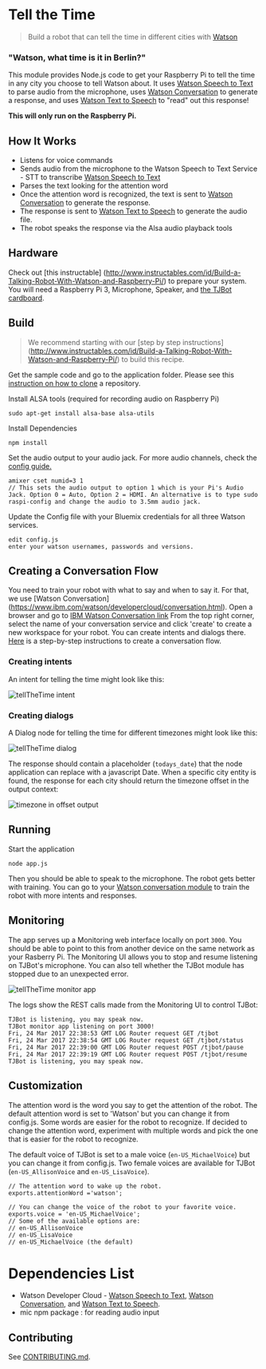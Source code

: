 # Tell the Time

> Build a robot that can tell the time in different cities with [Watson](https://www.ibm.com/watson/developercloud/conversation.html)

### "Watson, what time is it in Berlin?"

This module provides Node.js code to get your Raspberry Pi to tell the time in any city you choose to tell Watson about. It uses [Watson Speech to Text](https://www.ibm.com/watson/developercloud/speech-to-text.html) to parse audio from the microphone, uses [Watson Conversation](https://www.ibm.com/watson/developercloud/conversation.html) to generate a response, and uses [Watson Text to Speech](https://www.ibm.com/watson/developercloud/text-to-speech.html) to "read" out this response!

**This will only run on the Raspberry Pi.**


## How It Works
- Listens for voice commands
- Sends audio from the microphone to the Watson Speech to Text Service - STT to transcribe [Watson Speech to Text](https://www.ibm.com/watson/developercloud/speech-to-text.html)
- Parses the text looking for the attention word
- Once the attention word is recognized, the text is sent to [Watson Conversation](https://www.ibm.com/watson/developercloud/conversation.html) to generate the response.
- The response is sent to [Watson Text to Speech](https://www.ibm.com/watson/developercloud/text-to-speech.html) to generate the audio file.
- The robot speaks the response via the Alsa audio playback tools

## Hardware
Check out [this instructable] (http://www.instructables.com/id/Build-a-Talking-Robot-With-Watson-and-Raspberry-Pi/) to prepare your system. You will need a Raspberry Pi 3, Microphone, Speaker, and [the TJBot cardboard](https://ibmtjbot.github.io/#gettj).

## Build
> We recommend starting with our [step by step instructions] (http://www.instructables.com/id/Build-a-Talking-Robot-With-Watson-and-Raspberry-Pi/) to build this recipe.

Get the sample code and go to the application folder.  Please see this [instruction on how to clone](https://help.github.com/articles/cloning-a-repository/) a repository.


Install ALSA tools (required for recording audio on Raspberry Pi)

    sudo apt-get install alsa-base alsa-utils

Install Dependencies

    npm install

Set the audio output to your audio jack. For more audio channels, check the [config guide. ](https://www.raspberrypi.org/documentation/configuration/audio-config.md)

    amixer cset numid=3 1    
    // This sets the audio output to option 1 which is your Pi's Audio Jack. Option 0 = Auto, Option 2 = HDMI. An alternative is to type sudo raspi-config and change the audio to 3.5mm audio jack.

Update the Config file with your Bluemix credentials for all three Watson services.

    edit config.js
    enter your watson usernames, passwords and versions.

## Creating a Conversation Flow
You need to train your robot with what to say and when to say it. For that, we use [Watson Conversation] (https://www.ibm.com/watson/developercloud/conversation.html). Open a browser and go to [IBM Watson Conversation link](http://www.ibmwatsonconversation.com)
From the top right corner, select the name of your conversation service and click 'create' to create a new workspace for your robot. You can create intents and dialogs there. [Here](http://www.instructables.com/id/Build-a-Talking-Robot-With-Watson-and-Raspberry-Pi/#step6) is a step-by-step instructions to create a conversation flow.

### Creating intents

An intent for telling the time might look like this:

![tellTheTime intent](https://github.com/DamianCummins/tell_the_time/blob/master/images/tellTheTimeIntent.PNG)


### Creating dialogs

A Dialog node for telling the time for different timezones might look like this:

![tellTheTime dialog](https://github.com/DamianCummins/tell_the_time/blob/master/images/tellTheTimeDialog.PNG)

The response should contain a placeholder (`todays_date`) that the node application can replace with a javascript Date. When a specific city entity is found, the response for each city should return the timezone offset in the output context:

![timezone in offset output](https://github.com/DamianCummins/tell_the_time/blob/master/images/tellTheTimeDialogDetails.PNG)


## Running

Start the application

    node app.js

Then you should be able to speak to the microphone.
The robot gets better with training. You can go to your [Watson conversation module](http://www.ibmwatsonconversation.com) to train the robot with more intents and responses.

## Monitoring

The app serves up a Monitoring web interface locally on port `3000`. You should be able to point to this from another device on the same network as your Rasberry Pi. The Monitoring UI allows you to stop and resume listening on TJBot's microphone. You can also tell whether the TJBot module has stopped due to an unexpected error.

![tellTheTime monitor app](https://github.com/DamianCummins/tell_the_time/blob/master/images/monitorApp.gif)

The logs show the REST calls made from the Monitoring UI to control TJBot:

```
TJBot is listening, you may speak now.
TJBot monitor app listening on port 3000!
Fri, 24 Mar 2017 22:38:53 GMT LOG Router request GET /tjbot
Fri, 24 Mar 2017 22:38:54 GMT LOG Router request GET /tjbot/status
Fri, 24 Mar 2017 22:39:00 GMT LOG Router request POST /tjbot/pause
Fri, 24 Mar 2017 22:39:19 GMT LOG Router request POST /tjbot/resume
TJBot is listening, you may speak now.
```

## Customization
The attention word is the word you say to get the attention of the robot.
The default attention word is set to 'Watson' but you can change it from config.js. Some words are easier for the robot to recognize. If decided to change the attention word, experiment with multiple words and pick the one that is easier for the robot to recognize.

The default voice of TJBot is set to a male voice (`en-US_MichaelVoice`) but you can change it from config.js. Two female voices are available for TJBot (`en-US_AllisonVoice` and `en-US_LisaVoice`).

    // The attention word to wake up the robot.
	exports.attentionWord ='watson';

	// You can change the voice of the robot to your favorite voice.
	exports.voice = 'en-US_MichaelVoice';
	// Some of the available options are:
	// en-US_AllisonVoice
	// en-US_LisaVoice
	// en-US_MichaelVoice (the default)

# Dependencies List

- Watson Developer Cloud - [Watson Speech to Text](https://www.ibm.com/watson/developercloud/speech-to-text.html), [Watson Conversation](https://www.ibm.com/watson/developercloud/conversation.html), and [Watson Text to Speech](https://www.ibm.com/watson/developercloud/text-to-speech.html).
- mic npm package : for reading audio input


## Contributing
See [CONTRIBUTING.md](../../CONTRIBUTING.md).
